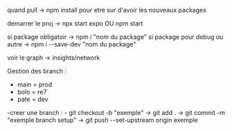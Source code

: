 quand pull -> npm install pour etre sur d'avoir les nouveaux packages

demarrer le proj -> npx start expo OU npm start

si package obligatoir -> npm i "nom du package"
si package pour debug ou autre -> npm i --save-dev "nom du package"

voir le graph -> insights/network

Gestion des branch :
  - main = prod
  - bolo = re7
  - pate = dev

  -creer une branch :
    - git checkout -b "exemple" -> git add . -> git commit -m "exemple branch setup" -> git push --set-upstream origin exemple
